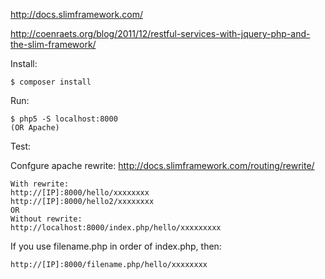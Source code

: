 http://docs.slimframework.com/

http://coenraets.org/blog/2011/12/restful-services-with-jquery-php-and-the-slim-framework/

Install:
```
$ composer install
```
Run:
```
$ php5 -S localhost:8000
(OR Apache)
``` 
Test:

Confgure apache rewrite: http://docs.slimframework.com/routing/rewrite/

```
With rewrite:
http://[IP]:8000/hello/xxxxxxxx
http://[IP]:8000/hello2/xxxxxxxx
OR
Without rewrite:
http://localhost:8000/index.php/hello/xxxxxxxxx
```
If you use filename.php in order of index.php, then:
```
http://[IP]:8000/filename.php/hello/xxxxxxxx
```
